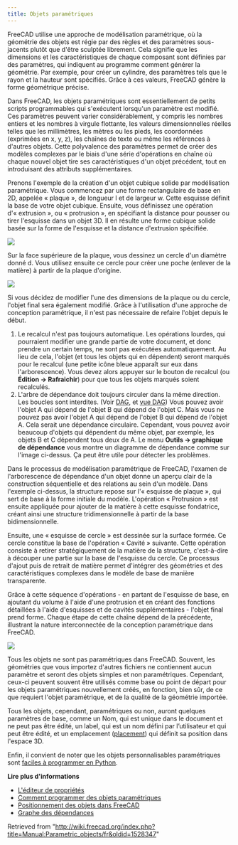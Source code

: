 ```yaml
---
title: Objets paramétriques
---
```


FreeCAD utilise une approche de modélisation paramétrique, où la géométrie des objets est régie par des règles et des paramètres sous-jacents plutôt que d'être sculptée librement. Cela signifie que les dimensions et les caractéristiques de chaque composant sont définies par des paramètres, qui indiquent au programme comment générer la géométrie. Par exemple, pour créer un cylindre, des paramètres tels que le rayon et la hauteur sont spécifiés. Grâce à ces valeurs, FreeCAD génère la forme géométrique précise.

Dans FreeCAD, les objets paramétriques sont essentiellement de petits scripts programmables qui s'exécutent lorsqu'un paramètre est modifié. Ces paramètres peuvent varier considérablement, y compris les nombres entiers et les nombres à virgule flottante, les valeurs dimensionnelles réelles telles que les millimètres, les mètres ou les pieds, les coordonnées (exprimées en x, y, z), les chaînes de texte ou même les références à d'autres objets. Cette polyvalence des paramètres permet de créer des modèles complexes par le biais d'une série d'opérations en chaîne où chaque nouvel objet tire ses caractéristiques d'un objet précédent, tout en introduisant des attributs supplémentaires.

Prenons l'exemple de la création d'un objet cubique solide par modélisation paramétrique. Vous commencez par une forme rectangulaire de base en 2D, appelée « plaque », de longueur l et de largeur w. Cette esquisse définit la base de votre objet cubique. Ensuite, vous définissez une opération d'« extrusion », ou « protrusion », en spécifiant la distance pour pousser ou tirer l'esquisse dans un objet 3D. Il en résulte une forme cubique solide basée sur la forme de l'esquisse et la distance d'extrusion spécifiée.

![](/images/FreeCAD_022_PArametricDesignPlate.png)

Sur la face supérieure de la plaque, vous dessinez un cercle d'un diamètre donné d. Vous utilisez ensuite ce cercle pour créer une poche (enlever de la matière) à partir de la plaque d'origine.

![](/images/FreeCAD_022_ParametricDesignPocket.png)

Si vous décidez de modifier l'une des dimensions de la plaque ou du cercle, l'objet final sera également modifié. Grâce à l'utilisation d'une approche de conception paramétrique, il n'est pas nécessaire de refaire l'objet depuis le début.

1. Le recalcul n'est pas toujours automatique. Les opérations lourdes, qui pourraient modifier une grande partie de votre document, et donc prendre un certain temps, ne sont pas exécutées automatiquement. Au lieu de cela, l'objet (et tous les objets qui en dépendent) seront marqués pour le recalcul (une petite icône bleue apparaît sur eux dans l'arborescence). Vous devez alors appuyer sur le bouton de recalcul (ou **Édition → Rafraichir**) pour que tous les objets marqués soient recalculés.
2. L'arbre de dépendance doit toujours circuler dans la même direction. Les boucles sont interdites. (Voir [DAG](/Glossary#Directed_Acyclic_Graph "Glossary"), et [vue DAG](/DAG_view/fr "DAG view/fr")) Vous pouvez avoir l'objet A qui dépend de l'objet B qui dépend de l'objet C. Mais vous ne pouvez pas avoir l'objet A qui dépend de l'objet B qui dépend de l'objet A. Cela serait une dépendance circulaire. Cependant, vous pouvez avoir beaucoup d'objets qui dépendent du même objet, par exemple, les objets B et C dépendent tous deux de A. Le menu **Outils → graphique de dépendance** vous montre un diagramme de dépendance comme sur l'image ci-dessus. Ça peut être utile pour détecter les problèmes.

Dans le processus de modélisation paramétrique de FreeCAD, l'examen de l'arborescence de dépendance d'un objet donne un aperçu clair de la construction séquentielle et des relations au sein d'un modèle. Dans l'exemple ci-dessus, la structure repose sur l'« esquisse de plaque », qui sert de base à la forme initiale du modèle. L'opération « Protrusion » est ensuite appliquée pour ajouter de la matière à cette esquisse fondatrice, créant ainsi une structure tridimensionnelle à partir de la base bidimensionnelle.

Ensuite, une « esquisse de cercle » est dessinée sur la surface formée. Ce cercle constitue la base de l'opération « Cavité » suivante. Cette opération consiste à retirer stratégiquement de la matière de la structure, c'est-à-dire à découper une partie sur la base de l'esquisse du cercle. Ce processus d'ajout puis de retrait de matière permet d'intégrer des géométries et des caractéristiques complexes dans le modèle de base de manière transparente.

Grâce à cette séquence d'opérations - en partant de l'esquisse de base, en ajoutant du volume à l'aide d'une protrusion et en créant des fonctions détaillées à l'aide d'esquisses et de cavités supplémentaires - l'objet final prend forme. Chaque étape de cette chaîne dépend de la précédente, illustrant la nature interconnectée de la conception paramétrique dans FreeCAD.

![](/images/FreeCAD_022_ParametricDesignDependGraph.png)

Tous les objets ne sont pas paramétriques dans FreeCAD. Souvent, les géométries que vous importez d'autres fichiers ne contiennent aucun paramètre et seront des objets simples et non paramétriques. Cependant, ceux-ci peuvent souvent être utilisés comme base ou point de départ pour les objets paramétriques nouvellement créés, en fonction, bien sûr, de ce que requiert l'objet paramétrique, et de la qualité de la géométrie importée.

Tous les objets, cependant, paramétriques ou non, auront quelques paramètres de base, comme un Nom, qui est unique dans le document et ne peut pas être édité, un label, qui est un nom défini par l’utilisateur et qui peut être édité, et un emplacement ([placement](/Placement "Placement")) qui définit sa position dans l'espace 3D.

Enfin, il convient de noter que les objets personnalisables paramétriques sont [faciles à programmer en Python](/Scripted_objects/fr "Scripted objects/fr").

**Lire plus d'informations**

- [L'éditeur de propriétés](/Property_editor/fr "Property editor/fr")
- [Comment programmer des objets paramétriques](/Scripted_objects/fr "Scripted objects/fr")
- [Positionnement des objets dans FreeCAD](/Placement/fr "Placement/fr")
- [Graphe des dépendances](/Std_DependencyGraph/fr "Std DependencyGraph/fr")

Retrieved from "<http://wiki.freecad.org/index.php?title=Manual:Parametric_objects/fr&oldid=1528347>"
